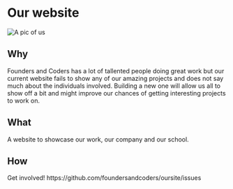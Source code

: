 # Our website

![A pic of us](http://pbs.twimg.com/profile_banners/971846516/1420718128/1500x500)

## Why
<p>Founders and Coders has a lot of tallented people doing great work but our current website fails to show any of our amazing projects and does not say much about the individuals involved. Building a new one will allow us all to show off a bit and might improve our chances of getting interesting projects to work on.</p>

## What
<p>A website to showcase our work, our company and our school.</p>

## How
<p>Get involved! https://github.com/foundersandcoders/oursite/issues</p>

<!-- <h3>Our new site is under construction here. Input is wanted and everything is up for discussion</h3>

<p>Some initial ideas</p>

<p>We need a site which acts both as a face for our work and a face for our school. How this sits, is not completely clear. Do we want our left foot forward or a right? As we're not having any trouble getting great applicants - and as it may not be detrimental to the school for it to sit it behind the face of a great agency - agency first might be the way forward. <i>Any thoughts?</i></p>


<p>Note: We may want to do something cleaver with search queries, to decide what people see first when they search for us (e.g. Google search for 'Cheap MVP' leads to a different part of the site than 'Free coding bootcamp'). </p>

<p><i>Running with the agency first idea<i></p>

<h3>Landing page</h3>
<p>Strong image showing some of us at work</p>
<p>A company tagline, "We craft software to change the world" (Ideas please!)</p>
<p>Straight into portfolio. Maybe a typical block design e.g. http://lukashaider.com/</p>
<p>'Get in touch'</p>
<p><i>Do we want something about training on our landing page, or should we keep this seperate?</i></p>


<h3>Information to include<h3>
<p>Work</p>
<ul>
	<li>Portfolio</li>
	<li>Case studies</li>
	<li>Client quotes <i>e.g. http://builtbybuffalo.com/</li></li>
	<li>Services
		<ul>
			<li>Concept to completion</li>
			<li>Design</li>
			<li>Start-up</li>
			<li>MVP</li>
			<li>Training</li>
		</ul>
	</li>
</ul>
<p>Process</p>
<ul>
	<li>Agile</li>
	<li>Stack</li>
	<li>Principles</li>
	<li>Craft</li>
</ul>
<p>Team! - This needs far more exposure than on the first site. Extend our circle of mentors?</p>
<ul>
	<li>Images</li>
	<li><i>Githubs/linked in?</i></li>
</ul>
<p>Blog</p>
<p>About</p> -->
